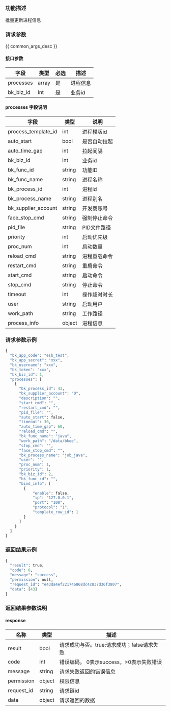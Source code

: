 ### 功能描述

批量更新进程信息

### 请求参数

{{ common_args_desc }}

#### 接口参数

| 字段                 |  类型      | 必选	   |  描述                 |
|----------------------|------------|--------|-----------------------|
| processes            | array  | 是   | 进程信息 |
| bk_biz_id            | int  | 是   | 业务id |

#### processes 字段说明
| 字段|类型|说明|
|---|---|---|
|process_template_id|int|进程模版id|
|auto_start|bool|是否自动拉起|
|auto_time_gap|int|拉起间隔|
|bk_biz_id|int|业务id|
|bk_func_id|string|功能ID|
|bk_func_name|string|进程名称|
|bk_process_id|int|进程id|
|bk_process_name|string|进程别名|
|bk_supplier_account|string|开发商账号|
|face_stop_cmd|string|强制停止命令|
|pid_file|string|PID文件路径|
|priority|int|启动优先级|
|proc_num|int|启动数量|
|reload_cmd|string|进程重载命令|
|restart_cmd|string|重启命令|
|start_cmd|string|启动命令|
|stop_cmd|string|停止命令|
|timeout|int|操作超时时长|
|user|string|启动用户|
|work_path|string|工作路径|
|process_info|object|进程信息|

### 请求参数示例

```python
{
  "bk_app_code": "esb_test",
  "bk_app_secret": "xxx",
  "bk_username": "xxx",
  "bk_token": "xxx",
  "bk_biz_id": 1,
  "processes": [
    {
      "bk_process_id": 43,
      "bk_supplier_account": "0",
      "description": "",
      "start_cmd": "",
      "restart_cmd": "",
      "pid_file": "",
      "auto_start": false,
      "timeout": 30,
      "auto_time_gap": 60,
      "reload_cmd": "",
      "bk_func_name": "java",
      "work_path": "/data/bkee",
      "stop_cmd": "",
      "face_stop_cmd": "",
      "bk_process_name": "job_java",
      "user": "",
      "proc_num": 1,
      "priority": 1,
      "bk_biz_id": 2,
      "bk_func_id": "",
      "bind_info": [
        {
            "enable": false,  
            "ip": "127.0.0.1",  
            "port": "100",  
            "protocol": "1", 
            "template_row_id": 1  
        }
      ]
    }
  ]
}
```

### 返回结果示例

```python
{
  "result": true,
  "code": 0,
  "message": "success",
  "permission": null,
  "request_id": "e43da4ef221746868dc4c837d36f3807",
  "data": [43]
}
```

### 返回结果参数说明

#### response

| 名称  | 类型  | 描述 |
|---|---|---|
| result | bool | 请求成功与否。true:请求成功；false请求失败 |
| code | int | 错误编码。 0表示success，>0表示失败错误 |
| message | string | 请求失败返回的错误信息 |
| permission    | object | 权限信息    |
| request_id    | string | 请求链id    |
| data | object | 请求返回的数据 |

